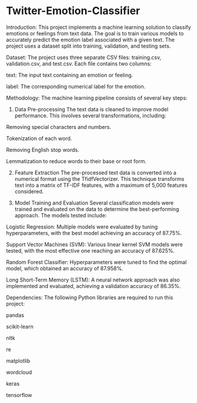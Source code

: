 # Twitter-Emotion-Classifier
Introduction:
This project implements a machine learning solution to classify emotions or feelings from text data. The goal is to train various models to accurately predict the emotion label associated with a given text. The project uses a dataset split into training, validation, and testing sets.

Dataset:
The project uses three separate CSV files: training.csv, validation.csv, and test.csv. Each file contains two columns:

text: The input text containing an emotion or feeling.

label: The corresponding numerical label for the emotion.


Methodology:
The machine learning pipeline consists of several key steps:

1. Data Pre-processing
The text data is cleaned to improve model performance. This involves several transformations, including:

Removing special characters and numbers.

Tokenization of each word.

Removing English stop words.

Lemmatization to reduce words to their base or root form.

2. Feature Extraction
The pre-processed text data is converted into a numerical format using the TfidfVectorizer. This technique transforms text into a matrix of TF-IDF features, with a maximum of 5,000 features considered.

3. Model Training and Evaluation
Several classification models were trained and evaluated on the data to determine the best-performing approach. The models tested include:

Logistic Regression: Multiple models were evaluated by tuning hyperparameters, with the best model achieving an accuracy of 87.75%.

Support Vector Machines (SVM): Various linear kernel SVM models were tested, with the most effective one reaching an accuracy of 87.625%.

Random Forest Classifier: Hyperparameters were tuned to find the optimal model, which obtained an accuracy of 87.958%.

Long Short-Term Memory (LSTM): A neural network approach was also implemented and evaluated, achieving a validation accuracy of 86.35%.


Dependencies:
The following Python libraries are required to run this project:

pandas

scikit-learn

nltk

re

matplotlib

wordcloud

keras

tensorflow
